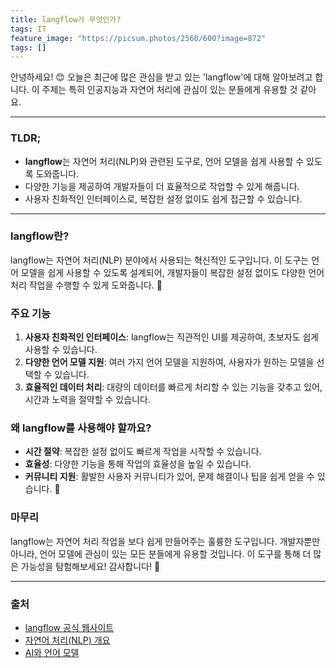 ```yaml
---
title: langflow가 무엇인가?
tags: IT
feature_image: "https://picsum.photos/2560/600?image=872"
tags: []
---
```


안녕하세요! 😊 오늘은 최근에 많은 관심을 받고 있는 'langflow'에 대해 알아보려고 합니다. 이 주제는 특히 인공지능과 자연어 처리에 관심이 있는 분들에게 유용할 것 같아요.

---

### TLDR;
- **langflow**는 자연어 처리(NLP)와 관련된 도구로, 언어 모델을 쉽게 사용할 수 있도록 도와줍니다.
- 다양한 기능을 제공하여 개발자들이 더 효율적으로 작업할 수 있게 해줍니다.
- 사용자 친화적인 인터페이스로, 복잡한 설정 없이도 쉽게 접근할 수 있습니다.

---

### langflow란?
langflow는 자연어 처리(NLP) 분야에서 사용되는 혁신적인 도구입니다. 이 도구는 언어 모델을 쉽게 사용할 수 있도록 설계되어, 개발자들이 복잡한 설정 없이도 다양한 언어 처리 작업을 수행할 수 있게 도와줍니다. 🌟

### 주요 기능
1. **사용자 친화적인 인터페이스**: langflow는 직관적인 UI를 제공하여, 초보자도 쉽게 사용할 수 있습니다.
2. **다양한 언어 모델 지원**: 여러 가지 언어 모델을 지원하여, 사용자가 원하는 모델을 선택할 수 있습니다.
3. **효율적인 데이터 처리**: 대량의 데이터를 빠르게 처리할 수 있는 기능을 갖추고 있어, 시간과 노력을 절약할 수 있습니다.

### 왜 langflow를 사용해야 할까요?
- **시간 절약**: 복잡한 설정 없이도 빠르게 작업을 시작할 수 있습니다.
- **효율성**: 다양한 기능을 통해 작업의 효율성을 높일 수 있습니다.
- **커뮤니티 지원**: 활발한 사용자 커뮤니티가 있어, 문제 해결이나 팁을 쉽게 얻을 수 있습니다. 🤝

### 마무리
langflow는 자연어 처리 작업을 보다 쉽게 만들어주는 훌륭한 도구입니다. 개발자뿐만 아니라, 언어 모델에 관심이 있는 모든 분들에게 유용할 것입니다. 이 도구를 통해 더 많은 가능성을 탐험해보세요! 감사합니다! 🙏

---

### 출처
- [langflow 공식 웹사이트](https://www.langflow.com)
- [자연어 처리(NLP) 개요](https://www.nltk.org)
- [AI와 언어 모델](https://www.openai.com)